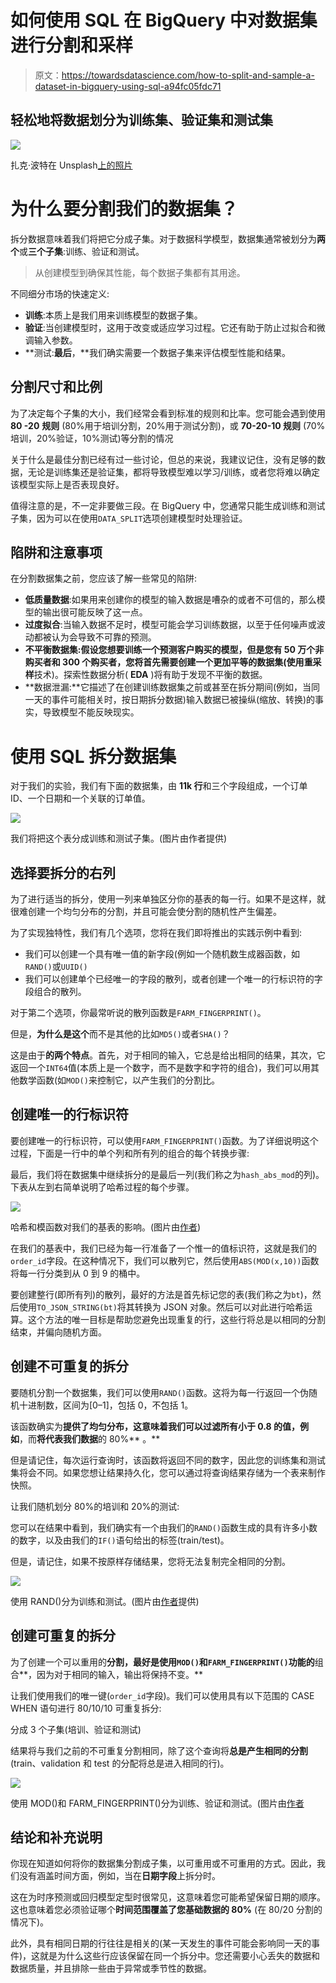 # 如何使用 SQL 在 BigQuery 中对数据集进行分割和采样

> 原文：<https://towardsdatascience.com/how-to-split-and-sample-a-dataset-in-bigquery-using-sql-a94fc05fdc71>

## 轻松地将数据划分为训练集、验证集和测试集

![](img/ce26a16d43be634e297bd22806827d07.png)

扎克·波特在 Unsplash[上的照片](https://unsplash.com?utm_source=medium&utm_medium=referral)

# 为什么要分割我们的数据集？

拆分数据意味着我们将把它分成子集。对于数据科学模型，数据集通常被划分为**两个**或**三个子集**:训练、验证和测试。

> 从创建模型到确保其性能，每个数据子集都有其用途。

不同细分市场的快速定义:

*   **训练**:本质上是我们用来训练模型的数据子集。
*   **验证**:当创建模型时，这用于改变或适应学习过程。它还有助于防止过拟合和微调输入参数。
*   **测试:**最后**，**我们确实需要一个数据子集来评估模型性能和结果。

## 分割尺寸和比例

为了决定每个子集的大小，我们经常会看到标准的规则和比率。您可能会遇到使用 **80 -20** **规则** (80%用于培训分割，20%用于测试分割)，或 **70-20-10 规则** (70%培训，20%验证，10%测试)等分割的情况

关于什么是最佳分割已经有过一些讨论，但总的来说，我建议记住，没有足够的数据，无论是训练集还是验证集，都将导致模型难以学习/训练，或者您将难以确定该模型实际上是否表现良好。

值得注意的是，不一定非要做三段。在 BigQuery 中，您通常只能生成训练和测试子集，因为可以在使用`DATA_SPLIT`选项创建模型时处理验证。

[](https://cloud.google.com/bigquery-ml/docs/reference/standard-sql/bigqueryml-syntax-create-glm#data_split_method)  

## 陷阱和注意事项

在分割数据集之前，您应该了解一些常见的陷阱:

*   **低质量数据**:如果用来创建你的模型的输入数据是嘈杂的或者不可信的，那么模型的输出很可能反映了这一点。
*   **过度拟合**:当输入数据不足时，模型可能会学习训练数据，以至于任何噪声或波动都被认为会导致不可靠的预测。
*   **不平衡数据集:**假设您想要训练一个预测客户购买的模型，但是您有 50 万个非购买者和 300 个购买者，您将首先需要创建一个更加平等的数据集(使用**重采样**技术)。探索性数据分析( **EDA** )将有助于发现不平衡的数据。
*   **数据泄漏:**它描述了在创建训练数据集之前或甚至在拆分期间(例如，当同一天的事件可能相关时，按日期拆分数据)输入数据已被操纵(缩放、转换)的事实，导致模型不能反映现实。

# 使用 SQL 拆分数据集

对于我们的实验，我们有下面的数据集，由 **11k 行**和三个字段组成，一个订单 ID、一个日期和一个关联的订单值。

![](img/dd734a72d1f3fe022e9c728a478fbf6b.png)

我们将把这个表分成训练和测试子集。(图片由作者提供)

## 选择要拆分的右列

为了进行适当的拆分，使用一列来单独区分你的基表的每一行。如果不是这样，就很难创建一个均匀分布的分割，并且可能会使分割的随机性产生偏差。

为了实现独特性，我们有几个选项，您将在我们即将推出的实践示例中看到:

*   我们可以创建一个具有唯一值的新字段(例如一个随机数生成器函数，如`RAND()`或`UUID()`
*   我们可以创建单个已经唯一的字段的散列，或者创建一个唯一的行标识符的字段组合的散列。

对于第二个选项，你最常听说的散列函数是`FARM_FINGERPRINT()`。

但是，**为什么是这个**而不是其他的比如`MD5()`或者`SHA()`？

这是由于**的两个特点**。首先，对于相同的输入，它总是给出相同的结果，其次，它返回一个`INT64`值(本质上是一个数字，而不是数字和字符的组合)，我们可以用其他数学函数(如`MOD()`来控制它，以产生我们的分割比。

## 创建唯一的行标识符

要创建唯一的行标识符，可以使用`FARM_FINGERPRINT()`函数。为了详细说明这个过程，下面是一行中的单个列和所有列的组合的每个转换步骤:

最后，我们将在数据集中继续拆分的是最后一列(我们称之为`hash_abs_mod`的列)。下表从左到右简单说明了哈希过程的每个步骤。

![](img/3762599a2895802ede1fca152d71272a.png)

哈希和模函数对我们的基表的影响。(图片由[作者](https://romaingranger.medium.com/))

在我们的基表中，我们已经为每一行准备了一个惟一的值标识符，这就是我们的`order_id`字段。在这种情况下，我们可以散列它，然后使用`ABS(MOD(x,10))`函数将每一行分类到从 0 到 9 的桶中。

要创建整行(即所有列)的散列，最好的方法是首先标记您的表(我们称之为`bt`)，然后使用`TO_JSON_STRING(bt)`将其转换为 JSON 对象。然后可以对此进行哈希运算。这个方法的唯一目标是帮助您避免出现重复的行，这些行将总是以相同的分割结束，并偏向随机方面。

## 创建不可重复的拆分

要随机分割一个数据集，我们可以使用`RAND()`函数。这将为每一行返回一个伪随机十进制数，区间为[0–1]，包括 0，不包括 1。

该函数确实为**提供了均匀分布，**这意味着我们可以**过滤所有小于 0.8 的值，例如**，而**将代表我们数据**的 80%** 。**

但是请记住，每次运行查询时，该函数将返回不同的数字，因此您的训练集和测试集将会不同。如果您想让结果持久化，您可以通过将查询结果存储为一个表来制作快照。

让我们随机划分 80%的培训和 20%的测试:

您可以在结果中看到，我们确实有一个由我们的`RAND()`函数生成的具有许多小数的数字，以及由我们的`IF()`语句给出的标签(train/test)。

但是，请记住，如果不按原样存储结果，您将无法复制完全相同的分割。

![](img/1e08eb54c2663a664caa68e19c5cefd0.png)

使用 RAND()分为训练和测试。(图片由[作者](https://romaingranger.medium.com/)提供)

## 创建可重复的拆分

为了创建一个可以重用的**分割，最好是使用`MOD()`和`FARM_FINGERPRINT()`功能的**组合**，因为对于相同的输入，输出将保持不变。**

让我们使用我们的唯一键(`order_id`字段)。我们可以使用具有以下范围的 CASE WHEN 语句进行 80/10/10 可重复拆分:

分成 3 个子集(培训、验证和测试)

结果将与我们之前的不可重复分割相同，除了这个查询将**总是产生相同的分割**(train、validation 和 test 的分配将总是进入相同的行)。

![](img/dc464660e8e4bfc99b311a395161c31a.png)

使用 MOD()和 FARM_FINGERPRINT()分为训练、验证和测试。(图片由[作者](https://romaingranger.medium.com/)

## 结论和补充说明

你现在知道如何将你的数据集分割成子集，以可重用或不可重用的方式。因此，我们没有涵盖时间方面，例如，当在**日期字段**上拆分时。

这在为时序预测或回归模型定型时很常见，这意味着您可能希望保留日期的顺序。这也意味着您必须验证哪个**时间范围覆盖了您基础数据的 80%** (在 80/20 分割的情况下)。

此外，具有相同日期的行往往是相关的(某一天发生的事件可能会影响同一天的事件)，这就是为什么这些行应该保留在同一个拆分中。您还需要小心丢失的数据和数据质量，并且排除一些由于异常或季节性的数据。